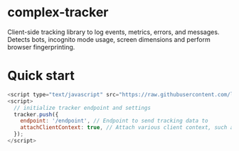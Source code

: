 # complex-tracker

Client-side tracking library to log events, metrics, errors, and messages. Detects bots, incognito mode usage, screen dimensions and perform browser fingerprinting.

# Quick start

```javascript
<script type="text/javascript" src="https://raw.githubusercontent.com/liberium/complex-tracker/main/dist/main.js"></script>
<script>
  // initialize tracker endpoint and settings
  tracker.push({
    endpoint: '/endpoint', // Endpoint to send tracking data to
    attachClientContext: true, // Attach various client context, such as useragent, platform, and page url
  });
</script>
```
